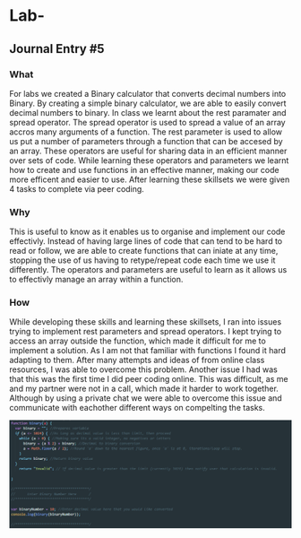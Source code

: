 # Lab-

## Journal Entry #5

### What

For labs we created a Binary calculator that converts decimal numbers into Binary. By creating a simple binary calculator, we are able to easily convert decimal numbers to binary. In class we learnt about the rest paramater and spread operator. The spread operator is used to spread a value of an array accros many arguments of a function. The rest parameter is used to allow us put a number of parameters through a function that can be accesed by an array. These operators are useful for sharing data in an efficient manner over sets of code. While learning these operators and parameters we learnt how to create and use functions in an effective manner, making our code more efficent and easier to use. After learning these skillsets we were given 4 tasks to complete via peer coding.

### Why

This is useful to know as it enables us to organise and implement our code effectivly. Instead of having large lines of code that can tend to be hard to read or follow, we are able to create functions that can iniate at any time, stopping the use of us having to retype/repeat code each time we use it differently. The operators and parameters are useful to learn as it allows us to effectivly manage an array within a function.

### How

While developing these skills and learning these skillsets, I ran into issues trying to implement rest parameters and spread operators. I kept trying to access an array outside the function, which made it difficult for me to implement a solution. As I am not that familiar with functions I found it hard adapting to them. After many attempts and ideas of from online class resources, I was able to overcome this problem. Another issue I had was that this was the first time I did peer coding online. This was difficult, as me and my partner were not in a call, which made it harder to work together. Although by using a private chat we were able to overcome this issue and communicate with eachother different ways on compelting the tasks. 

![Image of Code](https://github.com/travisbyr/Lab-Four/blob/master/Screenshot_1.png)
